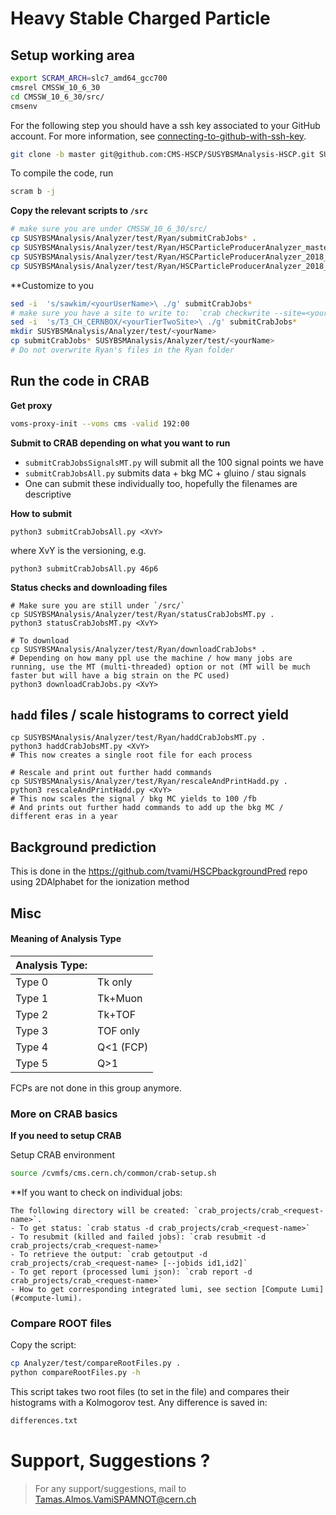# Heavy Stable Charged Particle

## Setup working area

```bash
export SCRAM_ARCH=slc7_amd64_gcc700
cmsrel CMSSW_10_6_30
cd CMSSW_10_6_30/src/
cmsenv
```

For the following step you should have a ssh key associated to your GitHub account.
For more information, see [connecting-to-github-with-ssh-key](https://docs.github.com/en/authentication/connecting-to-github-with-ssh/generating-a-new-ssh-key-and-adding-it-to-the-ssh-agent).

```bash
git clone -b master git@github.com:CMS-HSCP/SUSYBSMAnalysis-HSCP.git SUSYBSMAnalysis 
```

To compile the code, run
```bash
scram b -j
```

**Copy the relevant scripts to `/src`**
```bash
# make sure you are under CMSSW_10_6_30/src/
cp SUSYBSMAnalysis/Analyzer/test/Ryan/submitCrabJobs* .
cp SUSYBSMAnalysis/Analyzer/test/Ryan/HSCParticleProducerAnalyzer_master_cfg.py .
cp SUSYBSMAnalysis/Analyzer/test/Ryan/HSCParticleProducerAnalyzer_2018_mc_cfg.py .
cp SUSYBSMAnalysis/Analyzer/test/Ryan/HSCParticleProducerAnalyzer_2018_SignalMC_cfg.py .
```

**Customize to you
```bash
sed -i  's/sawkim/<yourUserName>\ ./g' submitCrabJobs*
# make sure you have a site to write to:  `crab checkwrite --site=<yourTierTwoSite>`. Or you can keep T3_CH_CERNBOX for where you write the files
sed -i  's/T3_CH_CERNBOX/<yourTierTwoSite>\ ./g' submitCrabJobs*
mkdir SUSYBSMAnalysis/Analyzer/test/<yourName>
cp submitCrabJobs* SUSYBSMAnalysis/Analyzer/test/<yourName>
# Do not overwrite Ryan's files in the Ryan folder
```

## Run the code in CRAB

**Get proxy**
```bash
voms-proxy-init --voms cms -valid 192:00
```

**Submit to CRAB depending on what you want to run**
 * `submitCrabJobsSignalsMT.py` will submit all the 100 signal points we have
 * `submitCrabJobsAll.py` submits data + bkg MC + gluino / stau signals
 * One can submit these individually too, hopefully the filenames are descriptive
 
**How to submit**

```
python3 submitCrabJobsAll.py <XvY>
```
where XvY is the versioning, e.g.
```
python3 submitCrabJobsAll.py 46p6
```

**Status checks and downloading files**
```
# Make sure you are still under `/src/`
cp SUSYBSMAnalysis/Analyzer/test/Ryan/statusCrabJobsMT.py .
python3 statusCrabJobsMT.py <XvY>

# To download
cp SUSYBSMAnalysis/Analyzer/test/Ryan/downloadCrabJobs* .
# Depending on how many ppl use the machine / how many jobs are running, use the MT (multi-threaded) option or not (MT will be much faster but will have a big strain on the PC used)
python3 downloadCrabJobs.py <XvY>
```

##  `hadd` files / scale histograms to correct yield

```
cp SUSYBSMAnalysis/Analyzer/test/Ryan/haddCrabJobsMT.py .
python3 haddCrabJobsMT.py <XvY>
# This now creates a single root file for each process

# Rescale and print out further hadd commands
cp SUSYBSMAnalysis/Analyzer/test/Ryan/rescaleAndPrintHadd.py .
python3 rescaleAndPrintHadd.py <XvY>
# This now scales the signal / bkg MC yields to 100 /fb
# And prints out further hadd commands to add up the bkg MC / different eras in a year
```

## Background prediction

This is done in the https://github.com/tvami/HSCPbackgroundPred repo using 2DAlphabet for the ionization method


## Misc

#### Meaning of Analysis Type

|Analysis Type:  | |
|:---    |:------  |
|Type 0  |  Tk only |
|Type 1  |  Tk+Muon |
|Type 2  |  Tk+TOF  |
|Type 3  |  TOF only | 
|Type 4  |  Q<1 (FCP) | 
|Type 5  |  Q>1 | 

FCPs are not done in this group anymore.

### More on CRAB basics

**If you need to setup CRAB**

Setup CRAB environment
```bash
source /cvmfs/cms.cern.ch/common/crab-setup.sh  
```

**If you want to check on individual jobs:
```
The following directory will be created: `crab_projects/crab_<request-name>`.
- To get status: `crab status -d crab_projects/crab_<request-name>`
- To resubmit (killed and failed jobs): `crab resubmit -d crab_projects/crab_<request-name>`
- To retrieve the output: `crab getoutput -d crab_projects/crab_<request-name> [--jobids id1,id2]`
- To get report (processed lumi json): `crab report -d crab_projects/crab_<request-name>`
- How to get corresponding integrated lumi, see section [Compute Lumi](#compute-lumi).
```

### Compare ROOT files

Copy the script:
```bash
cp Analyzer/test/compareRootFiles.py .
python compareRootFiles.py -h
```
This script takes two root files (to set in the file) and compares their histograms with a Kolmogorov test. Any difference is saved in:
```bash
differences.txt
```

<!--## Version numbering
// v19p0
// - change double to float
// - create fillDescription
// - intro ptErrOverPt vs ptErrOverPt2
// - change the order of preselection cuts
// - N-1 plots
// - Add two more cutflow histos, change boundary for ptErrOverPt2
// - Fix logic for new cutflow, fix the  change boundary for ptErrOverPt2
// - Make cuts into an array
// - Fix logic with not used variales
// - Change the cut flow order
// - Add Ih vs globalIas_ plot in preselection, change boundary for dxy/dz plots
// - Change dxy/dz cut default
// - Add plots for MiniIsol, MET, mT
// - Change MiniIsol definition, and plot range, move it to preselection
// - Change EoP to 0.8, then to 2.0 (essentially no cut)
// - Change to allTrackMCMatch
// - 18p3: PF matching to gentracks, change the binning of MiniIso histo
// - 18p4: fix for cutflowProbQfirst index, get rid of EoP cut
// - 18p5 change to new templates
// - 18p5: remove TK iso
// - 18p8: Add postPreselection plots
// - 19p0: One try with TOF
// - 19p1: Change mass binning, remove massT cut
// - 19p3: Simplify probQ cut, change mini-iso def
// - 19p4: Change mini-iso binning
// - 19p5: use charged iso in cutflow, dont cut away out of bound probs, only in preselection
// - 19p6: intro CutFlowEta and VsGenID
// - 19p7: intro NumEvents and HSCPCandidateType, for comparrison, put back EoP cut and TkIso cut (will remove in 19p8)
// - 19p8: - Cut on PF iso electrons, no cut on EoP and TkIso - Fixed N1_ plots, renamed BS_ to BefPreS_
// - 19p9: - Futher gen printouts, change back mass histo binning
// - 19p10: - Move sibling ID and angle to histos
// - 19p14: - Angles from the mother, other gen level plots
// - 19p15: - probQvsProbXY for possibly merged clusters, Change MiniIso to all, probQ vs globalIas_ correlation
// - 19p16: - add status check for gen particles, shift layer to make plots prettier
// - 19p17: - Add 2D genPT vs recoPT plot
// - 19p18: - Add 2D genPT vs recoPT plot as PostPreS and rename to BefPreS
// - 19p19: - Cut on probXY > 0.01, add the check on special cases in pixel CPE
// - 19p20: - Cut on probXY > 0.0, and cut on isPhoton
// - 19p21: - Cut on probXY > 0.01, for real this time
// - 19p22: - Cut on probXY > 0.0, loose NOPH>1
// - 19p23: - Add GenNumSibling plots, change the default IDs to 9999
// - 20p0: - Change EoP to use PF energy
// - 20p1: - Add check if secondaries are coming from pixel NI
// - 20p2: - Add RecoPFHT and RecoPFNumJets plots, add CutFlowPfType
// - 20p3: - Change the logic of CutFlowPfType and CutFlowEta plots,
//         - add BefPreS_GenPtVsGenMinPt, and BefPreS_GenPtVsdRMinGen
//         - change the logic, that the if the closest gen in not status=1 then it's not the match
// - 20p4: - Fix20p3, move the status check out of the OR
// - 20p5: - Add ErrorHisto, TriggerType, possible fix pfType plots by interoducing the ForIdx version
// - 20p6: - Further fix for pfType?
// - 20p7: - Add PostPreS_EoPVsPfType plot, cleanup gen print-outs, move them after the preS
// - 20p8: - Add not special in CPE and !pf_isPhoton to cutflow, Extended numJetPf to 30 jets
// - 20p9: - Fix for num of mothers, not cut on special in CPE, cut on EoP < 0.3, shift the integers with 0.5 for nicer plots
// - 21p0: - Cut on ProbXY > 0.001
//v22.1 Dylan
// - 21p1 add Regions used to validate the background estimate method
// - 21p2 - Fix bug in the miniIso definition
// - 21p3: - Cut if the minDr for them is > 0.1, change to no MET triggers
// - 21p9: - Change variable names
// - 22p0: - Exclude NumHits preselection cut, change pixel hits to 2, add lepton pt to miniIso
// - 22p1: - Minor technical changes
// - 22p2: - Change probQ to no use L1 when cutting on it
// - 22p3: - Fix N1 plots, that were buggy because of 22p0 (Exclude NumHits preselection cut)
// - 22p4: - Change NOM > 10, Eta < 1.2
// - 22p5: - Change Eta < 1.0
// - 22p6: - Include reverse cutflow
// - 22p7: - Include reverse cutflow, Variable vs globalIas_ plots ( I should do variable vs probQ too)
// - 22p8: - (probXYonTrack > 0.1) and a later point in the cutflow
// - 22p9: - (probXYonTrackNoLayer1 > 0.1) 
// - 23p0: - (probXYonTrackNoLayer1 > 0.01)
// - 23p4: - Add cluster-based probXY, probQ, size per layer plots
// - 23p5: - Fix the order of probs
// - 23p6: - Restore the default CutFlow from Dylan's test cutflow after Dylan version v25
// - 23p7: - Make the probs vs layers for data and signal too, (probXYonTrackNoLayer1 > 0.1
// - 23p9: - Move printouts for Morris' study to the preselection
// - 24p0: - CluSpecInCPEVsPixelLayer add all clusters, add pthat histo, gen enviroment ID plots
// - 24p1: - Change high globalIas_ to be globalIas_ > 0.6
// - 24p2: - Add nearest jet distance
// - 23p3: - Same as 24p2
// - 24p4: - Zoom in the dR jet plot
// - 24p5: - Fix definition for dRMinJet
// - 24p6: - Tighten MiniIso cut
// - 24p7: - NOMoNOH plot, MiniIso plot boundaries, add globalMinTrackProb variables, reverse cutflow code change
// - 24p8: - Tighten MiniIso cut to 0.02
// - 24p9: - Add distance to Calo jets
// - 25p1: - Add BefPreS_dRVsPtPfJet
// - 25p2: - Tighten GlobalMinFOVH to 0.9
// - 25p3: - CutFlowProbQ plot, match pt of gen candidate, tighten dRMinGen to 0.01
// - 25p4: - No cut on pt_err/pt
// - 25p5: - Add dRMinJet vs globalIas_ plots, loosen the cut on probXY
// - 25p6: - Cut on dRMinJet
// - 25p7: - Restrict track level pixel probs by their cluster level info
// - 25p8: - ProbQ with <.75 probs, dRVsPtPfJet with 20 GeV jets
// - 25p9: - ProbQ with <.9 probs
// - 26p0: - Cleaner cutflow
// - 26p1: - Restrict track level pixel probs by their cluster level info (specInCPE)
// - 26p2: - ProbQ with <.8 probs, cut on MassErr
// - 26p3: - ProbQ with <.8 probs and no SpansTwoRocs, some printouts for Morris, dRMinJet jet def change 
// - 26p5: - Remove MassErr cut
// - 26p6: - Remove calo jet requirements for EM fraction, cut on dRMinCaloJet
// - 26p7: - Fix out of bound probXY, remove some unused 3D histos, temp remove the cut on dRMinCaloJet, put back probXYonTrackNoLayer1 cut
// - 26p8: - Tighten cut on probXYonTrackNoLayer1 to 0.1
// - 26p9: - Dont cut on probXYonTrackNoLayer1, change to 1D template CPE (instead of CR)
// - 27p0: - Run with new CPE templates
// - 27p1: - Add new plot to check pt diff for PF and Calo jets, go back to probQ def w specInCPE, cut on dRMinCaloJet > 0.4
// - 27p2: - dont cut on dRMinCaloJet, high stat version
// - 27p3: - cut on probXY > 0.01, high stat version
// - 27p4: - ProbXY plots when globalIas_ > 0.6
// - 27p5: - CluProbXY plots when globalIas_ > 0.6, local angle plots when probXY less/more than minCut, lowBetaGamma plots for pixels and strips
// - 27p6: - probs with  && probQ < 0.8
// - 27p7: - Change histo boundary for strips
// - 27p8: - Rewrite computedEdx(), add PostPreS_closestPfJet*Fraction plots, change PF def back to >20 GeV jets, strips lowBetaGamma plots with layers
// - 27p9: - Change charges to e/um, intro genGammaBetaVsProbXYNoL1, for bad CPE default probXY to probXY = 0.009 add dRMinPfMet plot
// - 28p0: - PfMetPhi and PfMet plots, dPhi PfMet plots, protection for gen history with vertex, for bad CPE default probXY to probXY = 0, and dont use it
//         - BefPreS_CluNormChargeVsStripLayer_higherBetaGamma plot,
// - 28p1: - NormClu vs layer plots for diff status particles, modify the phi distribution
// - 28p2: - Skip the track if mom ID = cand ID and has 91 status
// - 28p3: - Skip the track if it has 91 status in the env
// - 28p4: - Dont skip, but increase binning for charge vs layer
// - 28p5: - Dont skip, add charge vs layer after preS for 91 statuses
// - 28p6: - Clean the logs, skip if it has 91 status in the env
// - 28p7: - add PostPreS_P, dont cut on mini-iso and see status 91
// - 28p8: - add back mini-iso, fix the trigInfo_ (not a global variable anymore)
// - 28p9: - add lowPt pt plots, fix some boundaries, fix trigInfo_ logic on return
// - 29p0: - Frozen preselection as agreed on Sept 8
// - 29p1: - PtErrOverPt a la Dylan, plus N1 plots to study it
// - 29p2: - TNOPH plots show the nonL1Pix hits, cut on ptErr/pt2 before PtErrOverPt a la Dylan
// - 29p3: - Dont cut on ptErrOverPt, add genTrack based iso plots, plots w PU bins
// - 29p4: - As 29p3 but bug fixed
// - 29p5: - Add HLT matching
// - 29p6: - Add cut on PFMiniIso
// - 29p7: - Address the question about trigger effs (temp commit)
// - 29p8: - Revert 29p7 changes, add cut on genTrack based variable cone size abs isolation
// - 29p9: - Event level matching of muon to HLT muon, add RecoHSCParticleType plots
// - 30p0: - Cut on rel PF mini iso then on TK mini iso
// - 30p1: - Cut on E/p
// - 30p2: - Add back ptErr/pt a la Dylan
// - 30p3: - Add a very loose cut on tProbQ (0.7)
// - 30p4: - Fix logic for trigger matching, change filter to final filter, go back to no isolation cuts
// - 30p5: - Cut on rel PF mini iso
// - 30p6: - Dont cut on PF, go back to 30p4 but no cut on the distance of the HLT and muons
// - 30p7: - Fix to not have nonGlobal but standalone muons as a match, cut on dR < 0.15
// - 30p8: - Add mini-Iso
// - 30p9: - Add TkIso, add E/p cut
// - 40p0: - Add probQ cut
// - 40p1: - Add ptErr/pT2 cut
// - 40p2: - Tighter probQ cut
// - 40p3: - Loosen the probQCut, add plot for hasFilled, add some ptErrOverPt2 plots
// - 40p4: - Bugfix to 40p3
// - 40p5: - Plot 1-probQ, change naming of Ias in histos
// - 40p6: - Add Ias,GenID Vs Dz,Dxy postPreS plots
// - 40p7: - Control region with pt < 55
// - 40p8: - Go back to standard wf
// - 40p9: - Extend the massT axis, rename histos to F and G, add PU systs for FvsG
// Rest of history in the Analyzer file

//  
//v23 Dylan 
// - v23 fix clust infos
// - add Ih and globalIas_ Pixel only no BPIXL1
// - new step2 bkg estimate
// v24 Dylan
// - add miniIso with muon contribution
// - add miniIso in the tuple

-->

# Support, Suggestions ?
> For any support/suggestions, mail to Tamas.Almos.VamiSPAMNOT@cern.ch
